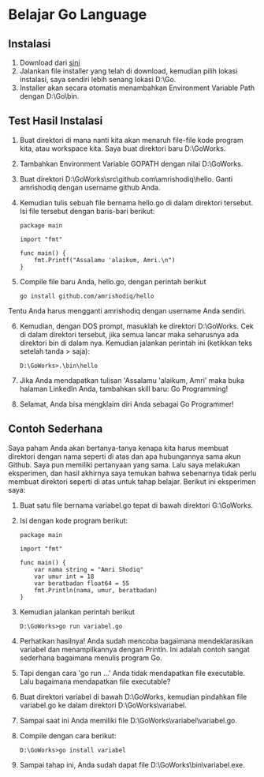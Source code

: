 # Belajar Go Language

## Instalasi
1. Download dari [sini](https://storage.googleapis.com/golang/go1.5.1.windows-amd64.msi)
2. Jalankan file installer yang telah di download, kemudian pilih lokasi instalasi, saya sendiri lebih senang lokasi D:\Go\.
3. Installer akan secara otomatis menambahkan Environment Variable Path dengan D:\Go\bin.

## Test Hasil Instalasi
1. Buat direktori di mana nanti kita akan menaruh file-file kode program kita, atau workspace kita. Saya buat direktori baru D:\GoWorks\.
2. Tambahkan Environment Variable GOPATH dengan nilai D:\GoWorks.
3. Buat direktori D:\GoWorks\src\github.com\amrishodiq\hello. Ganti amrishodiq dengan username github Anda.
4. Kemudian tulis sebuah file bernama hello.go di dalam direktori tersebut. Isi file tersebut dengan baris-bari berikut:
	```
	package main
	
	import "fmt"
	
	func main() {
	    fmt.Printf("Assalamu 'alaikum, Amri.\n")
	}
	```

5. Compile file baru Anda, hello.go, dengan perintah berikut
	```
	go install github.com/amrishodiq/hello
	```
Tentu Anda harus mengganti amrishodiq dengan username Anda sendiri.

6. Kemudian, dengan DOS prompt, masuklah ke direktori D:\GoWorks. Cek di dalam direktori tersebut, jika semua lancar maka seharusnya ada direktori bin di dalam nya. Kemudian jalankan perintah ini (ketikkan teks setelah tanda > saja):
	```
	D:\GoWorks>.\bin\hello
	```

7. Jika Anda mendapatkan tulisan 'Assalamu 'alaikum, Amri' maka buka halaman LinkedIn Anda, tambahkan skill baru: Go Programming!
8. Selamat, Anda bisa mengklaim diri Anda sebagai Go Programmer!
 
## Contoh Sederhana
Saya paham Anda akan bertanya-tanya kenapa kita harus membuat direktori dengan nama seperti di atas dan apa hubungannya sama akun Github. Saya pun memiliki pertanyaan yang sama. Lalu saya melakukan eksperimen, dan hasil akhirnya saya temukan bahwa sebenarnya tidak perlu membuat direktori seperti di atas untuk tahap belajar. Berikut ini eksperimen saya:

1. Buat satu file bernama variabel.go tepat di bawah direktori G:\GoWorks\.
2. Isi dengan kode program berikut:
	```
	package main

	import "fmt"
	
	func main() {
		var nama string = "Amri Shodiq"
		var umur int = 18
		var beratbadan float64 = 55
	    fmt.Println(nama, umur, beratbadan)
	}
	```

3. Kemudian jalankan perintah berikut
	```
	D:\GoWorks>go run variabel.go
	```

4. Perhatikan hasilnya! Anda sudah mencoba bagaimana mendeklarasikan variabel dan menampilkannya dengan Println.
Ini adalah contoh sangat sederhana bagaimana menulis program Go. 
5. Tapi dengan cara 'go run ...' Anda tidak mendapatkan file executable. Lalu bagaimana mendapatkan file executable?
6. Buat direktori variabel di bawah D:\GoWorks\, kemudian pindahkan file variabel.go ke dalam direktori D:\GoWorks\variabel\.
7. Sampai saat ini Anda memiliki file D:\GoWorks\variabel\variabel.go.
8. Compile dengan cara berikut:
	```
	D:\GoWorks>go install variabel
	```
9. Sampai tahap ini, Anda sudah dapat file D:\GoWorks\bin\variabel.exe.

